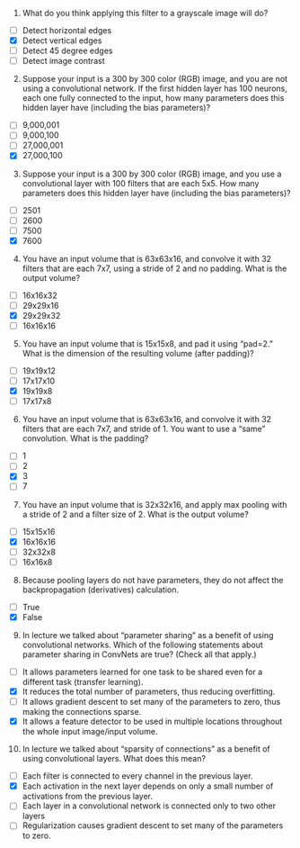 1. What do you think applying this filter to a grayscale image will do?

- [ ] Detect horizontal edges
- [x] Detect vertical edges
- [ ] Detect 45 degree edges
- [ ] Detect image contrast

2. Suppose your input is a 300 by 300 color (RGB) image, and you are not using a convolutional network. If the first hidden layer has 100 neurons, each one fully connected to the input, how many parameters does this hidden layer have (including the bias parameters)?

- [ ] 9,000,001
- [ ] 9,000,100
- [ ] 27,000,001
- [x] 27,000,100

3. Suppose your input is a 300 by 300 color (RGB) image, and you use a convolutional layer with 100 filters that are each 5x5. How many parameters does this hidden layer have (including the bias parameters)?

- [ ] 2501
- [ ] 2600
- [ ] 7500
- [x] 7600

4. You have an input volume that is 63x63x16, and convolve it with 32 filters that are each 7x7, using a stride of 2 and no padding. What is the output volume?

- [ ] 16x16x32
- [ ] 29x29x16
- [x] 29x29x32
- [ ] 16x16x16

5. You have an input volume that is 15x15x8, and pad it using “pad=2.” What is the dimension of the resulting volume (after padding)?

 - [ ] 19x19x12
 - [ ] 17x17x10
 - [x] 19x19x8
 - [ ] 17x17x8

6. You have an input volume that is 63x63x16, and convolve it with 32 filters that are each 7x7, and stride of 1. You want to use a “same” convolution. What is the padding?

 - [ ] 1
 - [ ] 2
 - [x] 3
 - [ ] 7

7. You have an input volume that is 32x32x16, and apply max pooling with a stride of 2 and a filter size of 2. What is the output volume?

 - [ ] 15x15x16
 - [x] 16x16x16
 - [ ] 32x32x8
 - [ ] 16x16x8

8. Because pooling layers do not have parameters, they do not affect the backpropagation (derivatives) calculation.

 - [ ] True
 - [x] False

9. In lecture we talked about “parameter sharing” as a benefit of using convolutional networks. Which of the following statements about parameter sharing in ConvNets are true? (Check all that apply.)

 - [ ] It allows parameters learned for one task to be shared even for a different task (transfer learning).
 - [x] It reduces the total number of parameters, thus reducing overfitting.
 - [ ] It allows gradient descent to set many of the parameters to zero, thus making the connections sparse.
 - [x] It allows a feature detector to be used in multiple locations throughout the whole input image/input volume.

10. In lecture we talked about “sparsity of connections” as a benefit of using convolutional layers. What does this mean?

 - [ ] Each filter is connected to every channel in the previous layer.
 - [x] Each activation in the next layer depends on only a small number of activations from the previous layer.
 - [ ] Each layer in a convolutional network is connected only to two other layers
 - [ ] Regularization causes gradient descent to set many of the parameters to zero.